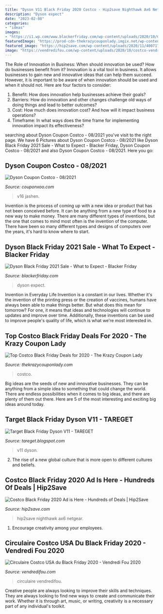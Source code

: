 ```yaml
---
title: "Dyson V11 Black Friday 2020 Costco - Hip2save Nighthawk Ax6 Netgear"
description: "Dyson expect"
date: "2023-02-08"
categories:
- "ideas"
images:
- "https://i1.wp.com/www.blackerfriday.com/wp-content/uploads/2020/10/Costco-Dyson-Black-Friday-2020.png?resize=474%2C171&amp;ssl=1"
featuredImage: "https://prod-cdn-thekrazycouponlady.imgix.net/wp-content/uploads/2019/10/costco-black-friday-dyson-air-purifier-1572451635.jpg?auto=compress"
featured_image: "https://hip2save.com/wp-content/uploads/2020/11/400717A1-EC06-485D-AB90-27B46FD95709-1.jpg?resize=1024%2C1024&amp;strip=all?w=700&amp;strip=all"
image: "https://vendredifou.com/wp-content/uploads/2020/10/costco-vendredifou-usa-2020_11.jpg"
---
```



The Role of Innovation in Business: When should innovation be used? How do businesses benefit from it?
Innovation is a vital tool in business. It allows businesses to gain new and innovative ideas that can help them succeed. However, it is important to be aware of when innovation should be used and when it should not. Here are four factors to consider:
1. Benefit: How does innovation help businesses achieve their goals?
2. Barriers: How do innovation and other changes challenge old ways of doing things and lead to better outcomes?
3. Cost: How much does innovation cost? And how will it impact business operations? 
4. Timeframe: In what ways does the time frame for implementing innovation impact its effectiveness?

	

		
searching about Dyson Coupon Costco - 08/2021 you've visit to the right page. We have 6 Pictures about Dyson Coupon Costco - 08/2021 like Dyson Black Friday 2021 Sale - What to Expect - Blacker Friday, Dyson Coupon Costco - 08/2021 and also Dyson Coupon Costco - 08/2021. Here you go:
		
    
## Dyson Coupon Costco - 08/2021

<img loading=lazy src="https://i3.ytimg.com/vi/Jry6aTLvitc/hqdefault.jpg" onerror="this.onerror=null;this.src='https://tse2.mm.bing.net/th?id=OIP.5RiCgr-PhHUT-3rKAr79WAHaFj&amp;pid=15.1';" alt="Dyson Coupon Costco - 08/2021">

_Source: couponxoo.com_

>v16 jashen. 

	

Invention is the process of coming up with a new idea or product that has not been conceived before. It can be anything from a new type of food to a new way to make money. There are many different types of inventions, but the one that comes to mind most often is the invention of the computer. There have been so many different types and designs of computers over the years, it's hard to know where to start.

    
## Dyson Black Friday 2021 Sale - What To Expect - Blacker Friday

<img loading=lazy src="https://i1.wp.com/www.blackerfriday.com/wp-content/uploads/2020/10/Costco-Dyson-Black-Friday-2020.png?resize=474%2C171&amp;ssl=1" onerror="this.onerror=null;this.src='https://tse2.mm.bing.net/th?id=OIP.mW3p4yTrOtIb8pm6DCsLYQAAAA&amp;pid=15.1';" alt="Dyson Black Friday 2021 Sale - What to Expect - Blacker Friday">

_Source: blackerfriday.com_

>dyson expect. 

	

Invention in Everyday Life
Invention is a constant in our lives. Whether it's the invention of the printing press or the creation of vaccines, humans have always been able to make things better. But what does this mean for tomorrow? For one, it means that ideas and technologies will continue to updates and improve over time. Additionally, these inventions can be used to improve people's quality of life, which is what we're most interested in.

    
## Top Costco Black Friday Deals For 2020 - The Krazy Coupon Lady

<img loading=lazy src="https://prod-cdn-thekrazycouponlady.imgix.net/wp-content/uploads/2019/10/costco-black-friday-dyson-air-purifier-1572451635.jpg?auto=compress" onerror="this.onerror=null;this.src='https://tse4.mm.bing.net/th?id=OIP.xq5ZkeEJqkRggA9cWUKgSgHaEW&amp;pid=15.1';" alt="Top Costco Black Friday Deals for 2020 - The Krazy Coupon Lady">

_Source: thekrazycouponlady.com_

>costco. 

	

Big ideas are the seeds of new and innovative businesses. They can be anything from a simple idea to something that could change the world. There are endless possibilities when it comes to big ideas, and there are plenty of them out there. Here are 5 of the most interesting and exciting big ideas around today.

    
## Target Black Friday Dyson V11 - TAREGET

<img loading=lazy src="https://static.slickdealscdn.com/attachment/3/7/9/9/7/1/8618665.attach" onerror="this.onerror=null;this.src='https://tse2.mm.bing.net/th?id=OIP.sylcabbU_J1QbFyA4Xi15wAAAA&amp;pid=15.1';" alt="Target Black Friday Dyson V11 - TAREGET">

_Source: tareget.blogspot.com_

>v11 dyson. 

	

2. The rise of a new global culture that is more open to different cultures and beliefs. 

    
## Costco Black Friday 2020 Ad Is Here - Hundreds Of Deals | Hip2Save

<img loading=lazy src="https://hip2save.com/wp-content/uploads/2020/11/400717A1-EC06-485D-AB90-27B46FD95709-1.jpg?resize=1024%2C1024&amp;strip=all?w=700&amp;strip=all" onerror="this.onerror=null;this.src='https://tse2.mm.bing.net/th?id=OIP.54zM4CIq2iQEKrDvhVvodgHaHa&amp;pid=15.1';" alt="Costco Black Friday 2020 Ad is Here - Hundreds of Deals | Hip2Save">

_Source: hip2save.com_

>hip2save nighthawk ax6 netgear. 

	

1. Encourage creativity among your employees.

    
## Circulaire Costco USA Du Black Friday 2020 - Vendredi Fou 2020

<img loading=lazy src="https://vendredifou.com/wp-content/uploads/2020/10/costco-vendredifou-usa-2020_11.jpg" onerror="this.onerror=null;this.src='https://tse2.mm.bing.net/th?id=OIP.-gPxPaOjafNus7fKSy93hQHaK3&amp;pid=15.1';" alt="Circulaire Costco USA du Black Friday 2020 - Vendredi Fou 2020">

_Source: vendredifou.com_

>circulaire vendredifou. 

	

Creative people are always looking to improve their skills and techniques. They are always looking to find new ways to create and communicate their work. Whether it is through art, music, or writing, creativity is a necessary part of any individual's toolkit.


